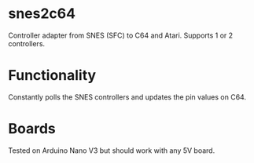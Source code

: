 # snes2c64
Controller adapter from SNES (SFC) to C64 and Atari. Supports 1 or 2 controllers.

# Functionality
Constantly polls the SNES controllers and updates the pin values on C64.

# Boards
Tested on Arduino Nano V3 but should work with any 5V board.
